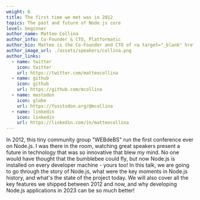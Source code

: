 ```yaml
---
weight: 6
title: The first time we met was in 2012
topics: The past and future of Node.js core
level: beginner
author_name: Matteo Collina
author_info: Co-Founder & CTO, Platformatic
author_bio: Matteo is the Co-Founder and CTO of <a target="_blank" href='https://platformatic.dev'>Platformatic.dev</a> with the goal to remove all friction from backend development. He is also a prolific Open Source author in the JavaScript ecosystem and modules he maintain are downloaded more than 17 billion times a year. Previously he was Chief Software Architect at NearForm, the best professional services company in the JavaScript ecosystem. In 2014, he defended his Ph.D. thesis titled "Application Platforms for the Internet of Things". Matteo is a member of the Node.js Technical Steering Committee focusing on streams, diagnostics and http. He is also the author of the fast logger Pino and of the Fastify web framework. Matteo is an renowed international speaker after more than 60 conferences, including OpenJS World, Node.js Interactive, NodeConf.eu, NodeSummit, JSConf.Asia, WebRebels, and JsDay just to name a few. He is also co-author of the book "Node.js Cookbook, Third Edition" edited by Packt. In the summer he loves sailing the Sirocco.
author_image_url: ./assets/speakers/collina.png
author_links: 
  - name: twitter
    icon: twitter
    url: https://twitter.com/matteocollina
  - name: github
    icon: github
    url: https://github.com/mcollina
  - name: mastodon
    icon: globe
    url: https://fosstodon.org/@mcollina
  - name: linkedin
    icon: linkedin
    url: https://linkedin.com/in/matteocollina
---
```


In 2012, this tiny community group "WEBdeBS" run the first conference ever on Node.js. I was there in the room, watching great speakers present a future in technology that was so innovative that blew my mind. No one would have thought that the bumblebee could fly, but now Node.js is installed on every developer machine - yours too! In this talk, we are going to go through the story of Node.js, what were the key moments in Node.js history, and what's the state of the project today. We will also cover all the key features we shipped between 2012 and now, and why developing Node.js applications in 2023 can be so much better!
